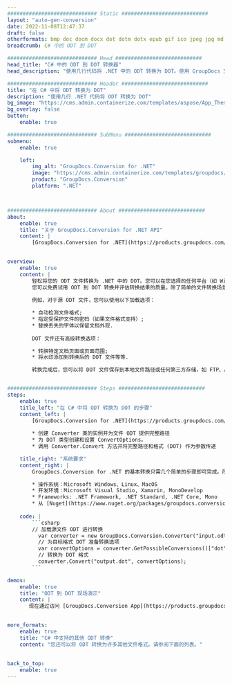 ```yaml
---
############################# Static ############################
layout: "auto-gen-conversion"
date: 2022-11-08T12:47:37
draft: false
otherformats: bmp doc docm docx dot dotm dotx epub gif ico jpeg jpg md odt ott pdf png psd rtf tex tif tiff txt xps
breadcrumb: C# 中的 ODT 到 DOT

############################# Head ############################
head_title: "C# 中的 ODT 到 DOT 转换器"
head_description: "使用几行代码将 .NET 中的 ODT 转换为 DOT。使用 GroupDocs 文档转换 API 转换 160 多种文件格式。"

############################# Header ############################
title: "在 C# 中将 ODT 转换为 DOT"
description: "使用几行 .NET 代码将 ODT 转换为 DOT"
bg_image: "https://cms.admin.containerize.com/templates/aspose/App_Themes/V3/images/bg/header1.png"
bg_overlay: false
button:
    enable: true

############################# SubMenu ############################
submenu:
    enable: true

    left:
        img_alt: "GroupDocs.Conversion for .NET"
        image: "https://cms.admin.containerize.com/templates/groupdocs/images/product-logos/90x90-noborder/groupdocs-conversion-net.png"
        product: "GroupDocs.Conversion"
        platform: ".NET"



############################# About ############################
about:
    enable: true
    title: "关于 GroupDocs.Conversion for .NET API"
    content: |
        [GroupDocs.Conversion for .NET](https://products.groupdocs.com/conversion/net/)可用于转换Microsoft Word、Excel、PowerPoint、PDF、Visio等格式。 GroupDocs.Conversion 是一个独立的 API，适用于需要高性能的后端和内部系统。它不依赖于任何软件，例如 Microsoft 或 Open Office。
    

overview:
    enable: true
    content: |
        轻松将您的 ODT 文件转换为 .NET 中的 DOT。您可以在您选择的任何平台（如 Windows、Linux、macOS）中仅使用几行 C# 代码行。
        您可以免费试用 ODT 到 DOT 转换并评估转换结果的质量。除了简单的文件转换场景，您还可以尝试更高级的选项来加载源 ODT 文件和保存输出 DOT 结果。 
        
        例如，对于源 ODT 文件，您可以使用以下加载选项：

        * 自动检测文件格式;
        * 指定受保护文件的密码（如果文件格式支持）;
        * 替换丢失的字体以保留文档外观.
        
        DOT 文件还有高级转换选项：

        * 转换特定文档页面或页面范围;
        * 将水印添加到转换后的 DOT 文件等等.

        转换完成后，您可以将 DOT 文件保存到本地文件路径或任何第三方存储，如 FTP、Amazon S3、Google Drive、Dropbox 等。请注意 - 将 ODT 转换为 DOT 无需安装任何额外的软件 - 如 MS Office、Open Office、Adobe Acrobat Reader 等。


############################# Steps ############################
steps:
    enable: true
    title_left: "在 C# 中将 ODT 转换为 DOT 的步骤"
    content_left: |
        [GroupDocs.Conversion for .NET](https://products.groupdocs.com/conversion/net/) 使开发人员只需几行代码即可轻松地将 ODT 文件转换为 DOT。
        
        * 创建 Converter 类的实例并为文件 ODT 提供完整路径
        * 为 DOT 类型创建和设置 ConvertOptions。
        * 调用 Converter.Convert 方法并将完整路径和格式 (DOT) 作为参数传递

    title_right: "系统要求"
    content_right: |
        GroupDocs.Conversion for .NET 的基本转换只需几个简单的步骤即可完成。所有主要平台和操作系统都支持我们的 API。在执行以下代码之前，请确保您的系统上安装了以下先决条件。

        * 操作系统：Microsoft Windows、Linux、MacOS
        * 开发环境：Microsoft Visual Studio, Xamarin, MonoDevelop
        * Frameworks: .NET Framework, .NET Standard, .NET Core, Mono
        * 从 [Nuget](https://www.nuget.org/packages/groupdocs.conversion) 获取最新的 GroupDocs.Conversion for .NET
         
    code: |
        ```csharp    
        // 加载源文件 ODT 进行转换
          var converter = new GroupDocs.Conversion.Converter("input.odt");
          // 为目标格式 DOT 准备转换选项
          var convertOptions = converter.GetPossibleConversions()["dot"].ConvertOptions;
          // 转换为 DOT 格式
          converter.Convert("output.dot", convertOptions);
        ```

demos:
    enable: true
    title: "ODT 到 DOT 现场演示"
    content: |
       现在通过访问 [GroupDocs.Conversion App](https://products.groupdocs.app/conversion/family) 网站将 ODT 转换为 DOT。在线演示具有以下优点
          

more_formats:
    enable: true
    title: "C# 中支持的其他 ODT 转换"
    content: "您还可以将 ODT 转换为许多其他文件格式。请参阅下面的列表。"
       
       
back_to_top:
    enable: true
---
```

